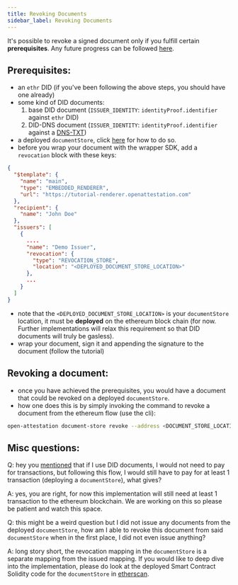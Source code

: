 ```yaml
---
title: Revoking Documents
sidebar_label: Revoking Documents
---
```


It's possible to revoke a signed document only if you fulfill certain **prerequisites**. Any future progress can be followed [here](https://github.com/Open-Attestation/adr/blob/master/issuing_using_did.md#for-documents-that-are-signed-directly).

## Prerequisites:

- an `ethr` DID (if you've been following the above steps, you should have one already)
- some kind of DID documents:
  1. base DID document (`ISSUER_IDENTITY`: `identityProof.identifier` against `ethr` DID)
  2. DID-DNS document (`ISSUER_IDENTITY`: `identityProof.identifier` against a [DNS-TXT](/docs/docs-section/how-does-it-work/issuance-identity))
- a deployed `documentStore`, click [here](/docs/integrator-section/verifiable-document/ethereum/document-store) for how to do so.
- before you wrap your document with the wrapper SDK, add a `revocation` block with these keys:

```json
{
  "$template": {
    "name": "main",
    "type": "EMBEDDED_RENDERER",
    "url": "https://tutorial-renderer.openattestation.com"
  },
  "recipient": {
    "name": "John Doe"
  },
  "issuers": [
    {
      ....
      "name": "Demo Issuer",
      "revocation": {
        "type": "REVOCATION_STORE",
        "location": "<DEPLOYED_DOCUMENT_STORE_LOCATION>"
      },
      ...
    }
  ]
}
```

<!-- TBD v3 document sample when that releases -->

- note that the `<DEPLOYED_DOCUMENT_STORE_LOCATION>` is your `documentStore` location, it must be **deployed** on the ethereum block chain (for now. Further implementations will relax this requirement so that DID documents will truly be gasless).
- wrap your document, sign it and appending the signature to the document (follow the tutorial)

## Revoking a document:

- once you have achieved the prerequisites, you would have a document that could be revoked on a deployed `documentStore`.
- how one does this is by simply invoking the command to revoke a document from the ethereum flow (use the cli):

```bash
open-attestation document-store revoke --address <DOCUMENT_STORE_LOCATION> --hash <HASH_OF_DOC(S)>  --network <NETWORK> --encrypted-wallet-path <PATH_OF_WALLET>
```

## Misc questions:

Q: hey you [mentioned](/docs/docs-section/how-does-it-work/comparison#price) that if I use DID documents, I would not need to pay for transactions, but following this flow, I would still have to pay for at least 1 transaction (deploying a `documentStore`), what gives?

A: yes, you are right, for now this implementation will still need at least 1 transaction to the ethereum blockchain. We are working on this so please be patient and watch this space.

Q: this might be a weird question but I did not issue any documents from the deployed `documentStore`, how am I able to revoke this document from said `documentStore` when in the first place, I did not even issue anything?

A: long story short, the revocation mapping in the `documentStore` is a separate mapping from the issued mapping. If you would like to deep dive into the implementation, please do look at the deployed Smart Contract Solidity code for the `documentStore` in [etherscan](https://ropsten.etherscan.io/address/0x8bA63EAB43342AAc3AdBB4B827b68Cf4aAE5Caca#code).
